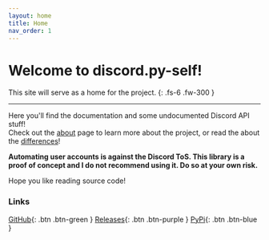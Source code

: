 ```yaml
---
layout: home
title: Home
nav_order: 1
---
```


# Welcome to discord.py-self!
This site will serve as a home for the project.
{: .fs-6 .fw-300 }

---

Here you'll find the documentation and some undocumented Discord API stuff!  
Check out the [about](about.html) page to learn more about the project, or read the about the [differences](changes/)!

**Automating user accounts is against the Discord ToS. This library is a proof of concept and I do not recommend using it. Do so at your own risk.**

Hope you like reading source code!


### Links
[GitHub](//github.com/dolfies/discord.py-self){: .btn .btn-green }
[Releases](//github.com/dolfies/discord.py-self/releases){: .btn .btn-purple }
[PyPi](//pypi.org/project/discord.py-self){: .btn .btn-blue }
